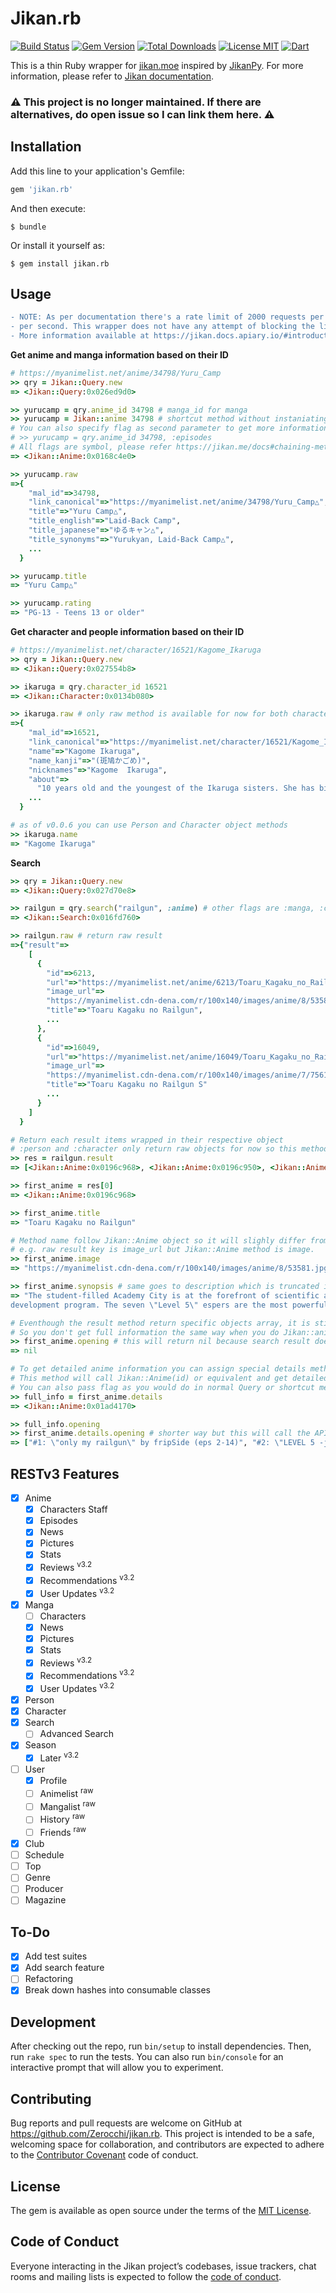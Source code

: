 # Jikan.rb

[![Build Status](https://img.shields.io/travis/Zerocchi/jikan.rb.svg)](https://github.com/Zerocchi/jikan.rb/tree/master) [![Gem Version](https://img.shields.io/gem/v/jikan.rb.svg)](https://rubygems.org/gems/jikan.rb) [![Total Downloads](https://img.shields.io/gem/dt/jikan.rb.svg?colorB=6495ed)](https://rubygems.org/gems/jikan.rb) [![License MIT](https://img.shields.io/badge/license-MIT-blue.svg)](https://opensource.org/licenses/mit-license.php) [![Dart](https://img.shields.io/badge/language-Ruby-red.svg)](https://www.ruby-lang.org/)

This is a thin Ruby wrapper for [jikan.moe](http://jikan.moe) inspired by [JikanPy](https://github.com/AWConant/jikanpy).  For more information, please refer to [Jikan documentation](https://jikan.docs.apiary.io/).

### :warning: This project is no longer maintained. If there are alternatives, do open issue so I can link them here. :warning:

## Installation

Add this line to your application's Gemfile:

```ruby
gem 'jikan.rb'
```

And then execute:

    $ bundle

Or install it yourself as:

    $ gem install jikan.rb

## Usage

```diff
- NOTE: As per documentation there's a rate limit of 2000 requests per IP per day, and two concurrent requests 
- per second. This wrapper does not have any attempt of blocking the limit so please use it wisely. 
- More information available at https://jikan.docs.apiary.io/#introduction/information
```

**Get anime and manga information based on their ID**

```ruby
# https://myanimelist.net/anime/34798/Yuru_Camp
>> qry = Jikan::Query.new
=> <Jikan::Query:0x026ed9d0>

>> yurucamp = qry.anime_id 34798 # manga_id for manga
>> yurucamp = Jikan::anime 34798 # shortcut method without instaniating Query object, both are valid
# You can also specify flag as second parameter to get more information
# >> yurucamp = qry.anime_id 34798, :episodes
# All flags are symbol, please refer https://jikan.me/docs#chaining-methods to see all available flags
=> <Jikan::Anime:0x0168c4e0>

>> yurucamp.raw
=>{
    "mal_id"=>34798,
    "link_canonical"=>"https://myanimelist.net/anime/34798/Yuru_Camp△",
    "title"=>"Yuru Camp△",
    "title_english"=>"Laid-Back Camp",
    "title_japanese"=>"ゆるキャン△",
    "title_synonyms"=>"Yurukyan, Laid-Back Camp△",
    ...
  }

>> yurucamp.title
=> "Yuru Camp△"

>> yurucamp.rating
=> "PG-13 - Teens 13 or older"
```

**Get character and people information based on their ID**

```ruby
# https://myanimelist.net/character/16521/Kagome_Ikaruga
>> qry = Jikan::Query.new
=> <Jikan::Query:0x027554b8>

>> ikaruga = qry.character_id 16521
=> <Jikan::Character:0x0134b080>

>> ikaruga.raw # only raw method is available for now for both character and person
=>{
    "mal_id"=>16521,
    "link_canonical"=>"https://myanimelist.net/character/16521/Kagome_Ikaruga",
    "name"=>"Kagome Ikaruga",
    "name_kanji"=>"(斑鳩かごめ)",
    "nicknames"=>"Kagome  Ikaruga",
    "about"=>
      "10 years old and the youngest of the Ikaruga sisters. She has bigger breast than Ayame so she covers them. She seems to like Masashi.",
    ...
  }

# as of v0.0.6 you can use Person and Character object methods
>> ikaruga.name
=> "Kagome Ikaruga"
```

**Search**
``` ruby
>> qry = Jikan::Query.new
=> <Jikan::Query:0x027d70e8>

>> railgun = qry.search("railgun", :anime) # other flags are :manga, :character, :person
=> <Jikan::Search:0x016fd760>

>> railgun.raw # return raw result
=>{"result"=>
    [
      { 
        "id"=>6213,
        "url"=>"https://myanimelist.net/anime/6213/Toaru_Kagaku_no_Railgun",
        "image_url"=>
        "https://myanimelist.cdn-dena.com/r/100x140/images/anime/8/53581.jpg?s=4003b92ef0e723389087b69a8a08d742",
        "title"=>"Toaru Kagaku no Railgun",
        ...
      },
      {
        "id"=>16049,
        "url"=>"https://myanimelist.net/anime/16049/Toaru_Kagaku_no_Railgun_S",
        "image_url"=>
        "https://myanimelist.cdn-dena.com/r/100x140/images/anime/7/75610.jpg?s=ca85d87b5ff134c73f03184d111604c0",
        "title"=>"Toaru Kagaku no Railgun S"
        ...
      }
    ]
  }

# Return each result items wrapped in their respective object 
# :person and :character only return raw objects for now so this method isn't available for those flags
>> res = railgun.result 
=> [<Jikan::Anime:0x0196c968>, <Jikan::Anime:0x0196c950>, <Jikan::Anime:0x019f1610>, <Jikan::Anime:0x019f15f8>, ...]

>> first_anime = res[0]
=> <Jikan::Anime:0x0196c968>

>> first_anime.title
=> "Toaru Kagaku no Railgun"

# Method name follow Jikan::Anime object so it will slighly differ from raw result keys
# e.g. raw result key is image_url but Jikan::Anime method is image.
>> first_anime.image
=> "https://myanimelist.cdn-dena.com/r/100x140/images/anime/8/53581.jpg?s=4003b92ef0e723389087b69a8a08d742"

>> first_anime.synopsis # same goes to description which is truncated in search result. We use synopsis method instead.
=> "The student-filled Academy City is at the forefront of scientific advancement and home to the esper 
development program. The seven \"Level 5\" espers are the most powerful in Academy City, and ranked th..."

# Eventhough the result method return specific objects array, it is still bound to the raw result above.
# So you don't get full information the same way when you do Jikan::anime(id)
>> first_anime.opening # this will return nil because search result doesn't have opening information
=> nil

# To get detailed anime information you can assign special details method on search result object.
# This method will call Jikan::Anime(id) or equivalent and get detailed information from the API and return new object.
# You can also pass flag as you would do in normal Query or shortcut methods.
>> full_info = first_anime.details
=> <Jikan::Anime:0x01ad4170>

>> full_info.opening
>> first_anime.details.opening # shorter way but this will call the API again if you change the rightmost method
=> ["#1: \"only my railgun\" by fripSide (eps 2-14)", "#2: \"LEVEL 5 -judgelight-\" by fripSide (eps 15-23)"]

```

## RESTv3 Features
- [X] Anime
  - [X] Characters Staff
  - [X] Episodes
  - [X] News
  - [X] Pictures
  - [X] Stats 
  - [X] Reviews <sup>v3.2</sup>
  - [X] Recommendations <sup>v3.2</sup>
  - [X] User Updates <sup>v3.2</sup>
- [X] Manga
  - [ ] Characters
  - [X] News
  - [X] Pictures
  - [X] Stats 
  - [X] Reviews <sup>v3.2</sup>
  - [X] Recommendations <sup>v3.2</sup>
  - [X] User Updates <sup>v3.2</sup>
- [X] Person
- [X] Character
- [X] Search
  - [ ] Advanced Search
- [X] Season
  - [X] Later <sup>v3.2</sup>
- [ ] User
  - [X] Profile
  - [ ] Animelist <sup>raw</sup>
  - [ ] Mangalist <sup>raw</sup>
  - [ ] History <sup>raw</sup>
  - [ ] Friends <sup>raw</sup>
- [X] Club
- [ ] Schedule
- [ ] Top
- [ ] Genre
- [ ] Producer
- [ ] Magazine

## To-Do
- [X] Add test suites
- [X] Add search feature
- [ ] Refactoring 
- [X] Break down hashes into consumable classes

## Development

After checking out the repo, run `bin/setup` to install dependencies. Then, run `rake spec` to run the tests. You can also run `bin/console` for an interactive prompt that will allow you to experiment.

## Contributing

Bug reports and pull requests are welcome on GitHub at https://github.com/Zerocchi/jikan.rb. This project is intended to be a safe, welcoming space for collaboration, and contributors are expected to adhere to the [Contributor Covenant](http://contributor-covenant.org) code of conduct.

## License

The gem is available as open source under the terms of the [MIT License](https://opensource.org/licenses/MIT).

## Code of Conduct

Everyone interacting in the Jikan project’s codebases, issue trackers, chat rooms and mailing lists is expected to follow the [code of conduct](https://github.com/Zerocchi/jikan/blob/master/CODE_OF_CONDUCT.md).
